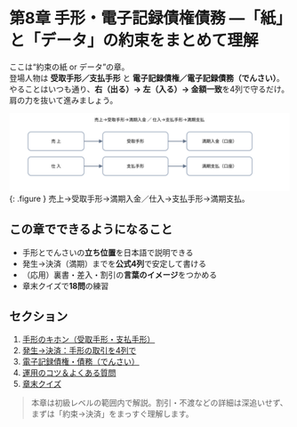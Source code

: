 # 第8章 手形・電子記録債権債務 —「紙」と「データ」の約束をまとめて理解

<p class="lead">
ここは“約束の紙 or データ”の章。<br>
登場人物は <strong>受取手形／支払手形</strong> と <strong>電子記録債権／電子記録債務（でんさい）</strong>。<br>
やることはいつも通り、<strong>右（出る）→ 左（入る）→ 金額一致</strong>を4列で守るだけ。肩の力を抜いて進みましょう。
</p>

![受取手形・支払手形の流れ](../assets/img/ch08/notes_flow.svg){: .figure }
<span class="caption">売上→受取手形→満期入金／仕入→支払手形→満期支払。</span>

## この章でできるようになること

- 手形とでんさいの<strong>立ち位置</strong>を日本語で説明できる
- 発生→決済（満期）までを<strong>公式4列</strong>で安定して書ける
- （応用）裏書・差入・割引の<strong>言葉のイメージ</strong>をつかめる
- 章末クイズで<strong>18問</strong>の練習

## セクション

1. [手形のキホン（受取手形・支払手形）](01-notes-basics.md)
2. [発生→決済：手形の取引を4列で](02-notes-transactions.md)
3. [電子記録債権・債務（でんさい）](03-densai.md)
4. [運用のコツ＆よくある質問](04-tips-and-qa.md)
5. [章末クイズ](99-quiz.md)

> 本章は初級レベルの範囲内で解説。割引・不渡などの詳細は深追いせず、まずは「約束→決済」をまっすぐ理解します。
